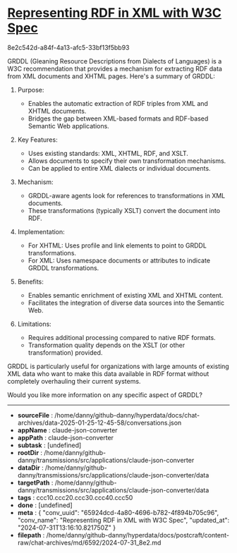 # [Representing RDF in XML with W3C Spec](https://claude.ai/chat/65924dcd-4a80-4696-b782-4f894b705c96)

8e2c542d-a84f-4a13-afc5-33bf13f5bb93

 GRDDL (Gleaning Resource Descriptions from Dialects of Languages) is a W3C recommendation that provides a mechanism for extracting RDF data from XML documents and XHTML pages. Here's a summary of GRDDL:

1. Purpose:
   - Enables the automatic extraction of RDF triples from XML and XHTML documents.
   - Bridges the gap between XML-based formats and RDF-based Semantic Web applications.

2. Key Features:
   - Uses existing standards: XML, XHTML, RDF, and XSLT.
   - Allows documents to specify their own transformation mechanisms.
   - Can be applied to entire XML dialects or individual documents.

3. Mechanism:
   - GRDDL-aware agents look for references to transformations in XML documents.
   - These transformations (typically XSLT) convert the document into RDF.

4. Implementation:
   - For XHTML: Uses profile and link elements to point to GRDDL transformations.
   - For XML: Uses namespace documents or attributes to indicate GRDDL transformations.

5. Benefits:
   - Enables semantic enrichment of existing XML and XHTML content.
   - Facilitates the integration of diverse data sources into the Semantic Web.

6. Limitations:
   - Requires additional processing compared to native RDF formats.
   - Transformation quality depends on the XSLT (or other transformation) provided.

GRDDL is particularly useful for organizations with large amounts of existing XML data who want to make this data available in RDF format without completely overhauling their current systems.

Would you like more information on any specific aspect of GRDDL?

---

* **sourceFile** : /home/danny/github-danny/hyperdata/docs/chat-archives/data-2025-01-25-12-45-58/conversations.json
* **appName** : claude-json-converter
* **appPath** : claude-json-converter
* **subtask** : [undefined]
* **rootDir** : /home/danny/github-danny/transmissions/src/applications/claude-json-converter
* **dataDir** : /home/danny/github-danny/transmissions/src/applications/claude-json-converter/data
* **targetPath** : /home/danny/github-danny/transmissions/src/applications/claude-json-converter/data
* **tags** : ccc10.ccc20.ccc30.ccc40.ccc50
* **done** : [undefined]
* **meta** : {
  "conv_uuid": "65924dcd-4a80-4696-b782-4f894b705c96",
  "conv_name": "Representing RDF in XML with W3C Spec",
  "updated_at": "2024-07-31T13:16:10.821750Z"
}
* **filepath** : /home/danny/github-danny/hyperdata/docs/postcraft/content-raw/chat-archives/md/6592/2024-07-31_8e2.md